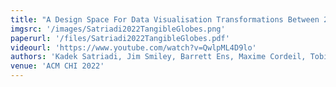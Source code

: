 ```yaml
---
title: "A Design Space For Data Visualisation Transformations Between 2D And 3D In Mixed-Reality Environments"
imgsrc: '/images/Satriadi2022TangibleGlobes.png'
paperurl: '/files/Satriadi2022TangibleGlobes.pdf'
videourl: 'https://www.youtube.com/watch?v=QwlpML4D9lo'
authors: 'Kadek Satriadi, Jim Smiley, Barrett Ens, Maxime Cordeil, Tobias Czauderna, <u>Benjamin Lee</u>, Ying Yang, Tim Dwyer, Bernhard Jenny'
venue: 'ACM CHI 2022'
---
```

